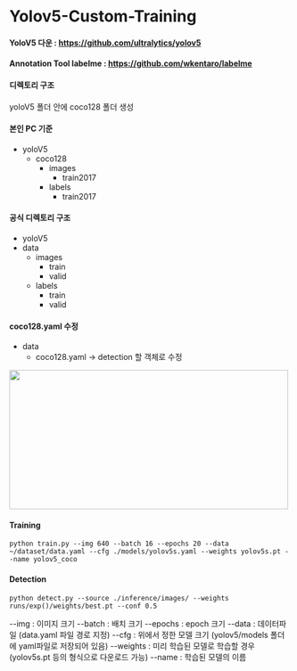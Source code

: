 # Yolov5-Custom-Training

#### YoloV5 다운 : <https://github.com/ultralytics/yolov5>
#### Annotation Tool labelme : <https://github.com/wkentaro/labelme>

#### 디렉토리 구조
yoloV5 폴더 안에 coco128 폴더 생성

#### 본인 PC 기준
* yoloV5
  - coco128
    + images
      + train2017
    + labels
      + train2017    
    
    
#### 공식 디렉토리 구조 
* yoloV5
* data
    - images
      + train
      + valid
    - labels
      + train
      + valid
      

####  coco128.yaml 수정
* data
    - coco128.yaml -> detection 할 객체로 수정

<img src="https://user-images.githubusercontent.com/49273782/167886115-5f422531-6ecd-4f1b-bc42-0097096f0dd7.png" width="500" height="250">

#### Training
<pre><code>python train.py --img 640 --batch 16 --epochs 20 --data ~/dataset/data.yaml --cfg ./models/yolov5s.yaml --weights yolov5s.pt --name yolov5_coco</code></pre>


#### Detection
<pre><code>python detect.py --source ./inference/images/ --weights runs/exp()/weights/best.pt --conf 0.5</code></pre>

--img : 이미지 크기
--batch : 배치 크기
--epochs : epoch 크기
--data : 데이터파일 (data.yaml 파일 경로 지정)
--cfg : 위에서 정한 모델 크기 (yolov5/models 폴더에 yaml파일로 저장되어 있음)
--weights : 미리 학습된 모델로 학습할 경우 (yolov5s.pt 등의 형식으로 다운로드 가능)
--name : 학습된 모델의 이름
